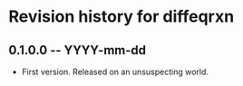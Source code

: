 # Revision history for diffeqrxn

## 0.1.0.0 -- YYYY-mm-dd

* First version. Released on an unsuspecting world.
